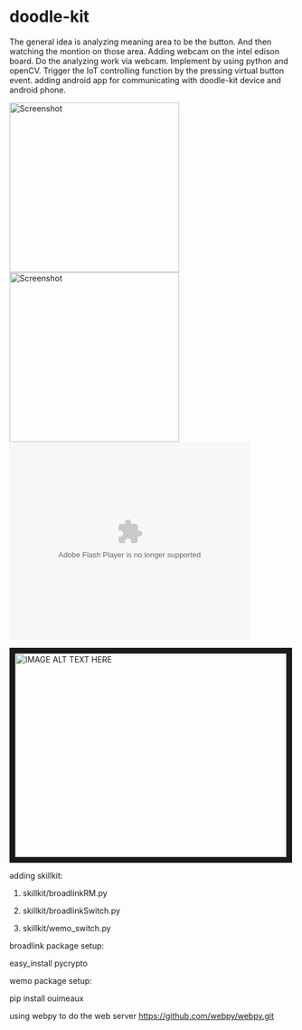 # doodle-kit
The general idea is analyzing meaning area to be the button. And then watching the montion on those area.
Adding webcam on the intel edison board. Do the analyzing work via webcam. Implement by using python and openCV.
Trigger the IoT controlling function by the pressing virtual button event.
adding android app for communicating with doodle-kit device and android phone.


<img src="https://vincentcwblog.files.wordpress.com/2017/01/original_1483976432-9347739.jpg?w=350&h=&crop=1" height="300" alt="Screenshot"/>
<img src="https://vincentcwblog.files.wordpress.com/2017/01/leanring_vb_1483976717-676635.jpg?w=350&h=&crop=1" height="300" alt="Screenshot"/>

<object width="425" height="350">
  <param name="movie" value="https://www.youtube.com/embed/9_rEW2XHS70" />
  <param name="wmode" value="transparent" />
  <embed src="https://www.youtube.com/embed/9_rEW2XHS70"
         type="application/x-shockwave-flash"
         wmode="transparent" width="425" height="350" />
</object>

<a href="http://www.youtube.com/watch?feature=player_embedded&v=9_rEW2XHS70
" target="_blank"><img src="http://img.youtube.com/vi/9_rEW2XHS70/0.jpg" 
alt="IMAGE ALT TEXT HERE" width="480" height="360" border="10" /></a>


adding skillkit: <p>
1. skillkit/broadlinkRM.py <p>
2. skillkit/broadlinkSwitch.py <p>
3. skillkit/wemo_switch.py<p>

broadlink package setup: <p>
easy_install pycrypto <p>
wemo package setup: <p>
pip install ouimeaux <p>

using webpy to do the web server   https://github.com/webpy/webpy.git
